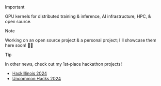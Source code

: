 > [!IMPORTANT]
> GPU kernels for distributed training & inference, AI infrastructure, HPC, & open source.

> [!NOTE]
> Working on an open source project & a personal project; I'll showcase them here soon! 🍿🤗

> [!TIP]
> In other news, check out my 1st-place hackathon projects! 
> - [HackIllinois 2024](https://devpost.com/software/pixelana)
> - [Uncommon Hacks 2024](https://devpost.com/software/dilemmai)
